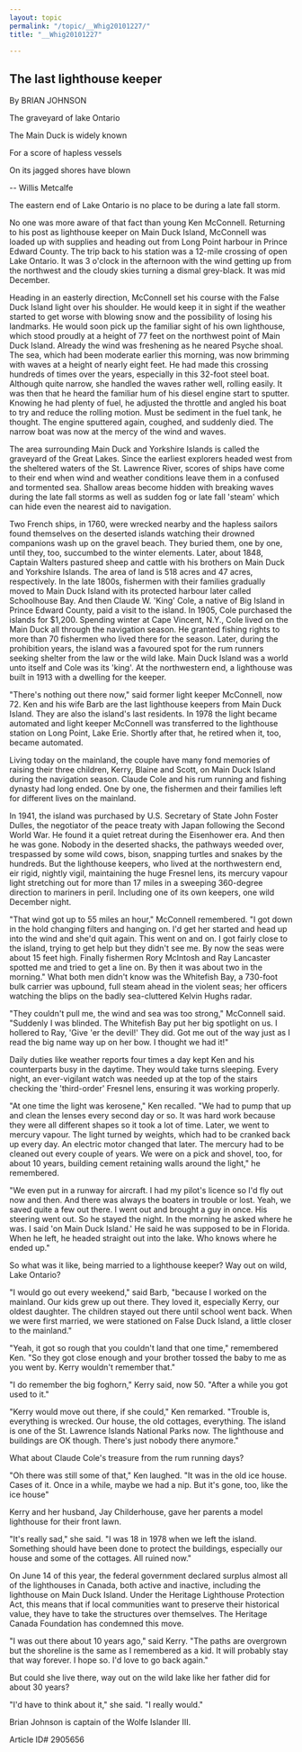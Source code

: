 ```yaml
---
layout: topic
permalink: "/topic/__Whig20101227/"
title: "__Whig20101227"

---
```


## The last lighthouse keeper
By BRIAN JOHNSON



The graveyard of lake Ontario

The Main Duck is widely known

For a score of hapless vessels

On its jagged shores have blown

-- Willis Metcalfe

<div class="column2">

The eastern end of Lake Ontario is no place to be during a late fall storm.

No one was more aware of that fact than young Ken McConnell. Returning to his post as lighthouse keeper on Main Duck Island, McConnell was loaded up with supplies and heading out from Long Point harbour in Prince Edward County. The trip back to his station was a 12-mile crossing of open Lake Ontario. It was 3 o'clock in the afternoon with the wind getting up from the northwest and the cloudy skies turning a dismal grey-black. It was mid December.

Heading in an easterly direction, McConnell set his course with the False Duck Island light over his shoulder. He would keep it in sight if the weather started to get worse with blowing snow and the possibility of losing his landmarks. He would soon pick up the familiar sight of his own lighthouse, which stood proudly at a height of 77 feet on the northwest point of Main Duck Island. Already the wind was freshening as he neared Psyche shoal. The sea, which had been moderate earlier this morning, was now brimming with waves at a height of nearly eight feet. He had made this crossing hundreds of times over the years, especially in this 32-foot steel boat. Although quite narrow, she handled the waves rather well, rolling easily. It was then that he heard the familiar hum of his diesel engine start to sputter. Knowing he had plenty of fuel, he adjusted the throttle and angled his boat to try and reduce the rolling motion. Must be sediment in the fuel tank, he thought. The engine sputtered again, coughed, and suddenly died. The narrow boat was now at the mercy of the wind and waves.

The area surrounding Main Duck and Yorkshire Islands is called the graveyard of the Great Lakes. Since the earliest explorers headed west from the sheltered waters of the St. Lawrence River, scores of ships have come to their end when wind and weather conditions leave them in a confused and tormented sea. Shallow areas become hidden with breaking waves during the late fall storms as well as sudden fog or late fall 'steam' which can hide even the nearest aid to navigation.

Two French ships, in 1760, were wrecked nearby and the hapless sailors found themselves on the deserted islands watching their drowned companions wash up on the gravel beach. They buried them, one by one, until they, too, succumbed to the winter elements. Later, about 1848, Captain Walters pastured sheep and cattle with his brothers on Main Duck and Yorkshire Islands. The area of land is 518 acres and 47 acres, respectively. In the late 1800s, fishermen with their families gradually moved to Main Duck Island with its protected harbour later called Schoolhouse Bay. And then Claude W. 'King' Cole, a native of Big Island in Prince Edward County, paid a visit to the island. In 1905, Cole purchased the islands for $1,200. Spending winter at Cape Vincent, N.Y., Cole lived on the Main Duck all through the navigation season. He granted fishing rights to more than 70 fishermen who lived there for the season. Later, during the prohibition years, the island was a favoured spot for the rum runners seeking shelter from the law or the wild lake. Main Duck Island was a world unto itself and Cole was its 'king'. At the northwestern end, a lighthouse was built in 1913 with a dwelling for the keeper.

"There's nothing out there now," said former light keeper McConnell, now 72. Ken and his wife Barb are the last lighthouse keepers from Main Duck Island. They are also the island's last residents. In 1978 the light became automated and light keeper McConnell was transferred to the lighthouse station on Long Point, Lake Erie. Shortly after that, he retired when it, too, became automated.

Living today on the mainland, the couple have many fond memories of raising their three children, Kerry, Blaine and Scott, on Main Duck Island during the navigation season. Claude Cole and his rum running and fishing dynasty had long ended. One by one, the fishermen and their families left for different lives on the mainland.

In 1941, the island was purchased by U.S. Secretary of State John Foster Dulles, the negotiator of the peace treaty with Japan following the Second World War. He found it a quiet retreat during the Eisenhower era. And then he was gone. Nobody in the deserted shacks, the pathways weeded over, trespassed by some wild cows, bison, snapping turtles and snakes by the hundreds. But the lighthouse keepers, who lived at the northwestern end, eir rigid, nightly vigil, maintaining the huge Fresnel lens, its mercury vapour light stretching out for more than 17 miles in a sweeping 360-degree direction to mariners in peril. Including one of its own keepers, one wild December night.

"That wind got up to 55 miles an hour," McConnell remembered. "I got down in the hold changing filters and hanging on. I'd get her started and head up into the wind and she'd quit again. This went on and on. I got fairly close to the island, trying to get help but they didn't see me. By now the seas were about 15 feet high. Finally fishermen Rory McIntosh and Ray Lancaster spotted me and tried to get a line on. By then it was about two in the morning." What both men didn't know was the Whitefish Bay, a 730-foot bulk carrier was upbound, full steam ahead in the violent seas; her officers watching the blips on the badly sea-cluttered Kelvin Hughs radar.

"They couldn't pull me, the wind and sea was too strong," McConnell said. "Suddenly I was blinded. The Whitefish Bay put her big spotlight on us. I hollered to Ray, 'Give 'er the devil!' They did. Got me out of the way just as I read the big name way up on her bow. I thought we had it!"

Daily duties like weather reports four times a day kept Ken and his counterparts busy in the daytime. They would take turns sleeping. Every night, an ever-vigilant watch was needed up at the top of the stairs checking the 'third-order' Fresnel lens, ensuring it was working properly.

"At one time the light was kerosene," Ken recalled. "We had to pump that up and clean the lenses every second day or so. It was hard work because they were all different shapes so it took a lot of time. Later, we went to mercury vapour. The light turned by weights, which had to be cranked back up every day. An electric motor changed that later. The mercury had to be cleaned out every couple of years. We were on a pick and shovel, too, for about 10 years, building cement retaining walls around the light," he remembered.

"We even put in a runway for aircraft. I had my pilot's licence so I'd fly out now and then. And there was always the boaters in trouble or lost. Yeah, we saved quite a few out there. I went out and brought a guy in once. His steering went out. So he stayed the night. In the morning he asked where he was. I said 'on Main Duck Island.' He said he was supposed to be in Florida. When he left, he headed straight out into the lake. Who knows where he ended up."

So what was it like, being married to a lighthouse keeper? Way out on wild, Lake Ontario?

"I would go out every weekend," said Barb, "because I worked on the mainland. Our kids grew up out there. They loved it, especially Kerry, our oldest daughter. The children stayed out there until school went back. When we were first married, we were stationed on False Duck Island, a little closer to the mainland."

"Yeah, it got so rough that you couldn't land that one time," remembered Ken. "So they got close enough and your brother tossed the baby to me as you went by. Kerry wouldn't remember that."

"I do remember the big foghorn," Kerry said, now 50. "After a while you got used to it."

"Kerry would move out there, if she could," Ken remarked. "Trouble is, everything is wrecked. Our house, the old cottages, everything. The island is one of the St. Lawrence Islands National Parks now. The lighthouse and buildings are OK though. There's just nobody there anymore."

What about Claude Cole's treasure from the rum running days?

"Oh there was still some of that," Ken laughed. "It was in the old ice house. Cases of it. Once in a while, maybe we had a nip. But it's gone, too, like the ice house"

Kerry and her husband, Jay Childerhouse, gave her parents a model lighthouse for their front lawn.

"It's really sad," she said. "I was 18 in 1978 when we left the island. Something should have been done to protect the buildings, especially our house and some of the cottages. All ruined now."

On June 14 of this year, the federal government declared surplus almost all of the lighthouses in Canada, both active and inactive, including the lighthouse on Main Duck Island. Under the Heritage Lighthouse Protection Act, this means that if local communities want to preserve their historical value, they have to take the structures over themselves. The Heritage Canada Foundation has condemned this move.

"I was out there about 10 years ago," said Kerry. "The paths are overgrown but the shoreline is the same as I remembered as a kid. It will probably stay that way forever. I hope so. I'd love to go back again."

But could she live there, way out on the wild lake like her father did for about 30 years?

"I'd have to think about it," she said. "I really would."

Brian Johnson is captain of the Wolfe Islander III.

</div>

Article ID# 2905656

